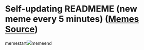 # Self-updating READMEME (new meme every 5 minutes) ([Memes Source](https://bramses.notion.site/a49c1e962b7646879176ac3b327b6533?v=4d1eda54b170483cb03a40f257231764))

memestart![](https://www.notion.so/image/https%3A%2F%2Fs3-us-west-2.amazonaws.com%2Fsecure.notion-static.com%2F1fcdc94e-90ad-4806-8c5f-19ab427bc2a6%2F45EC8CF7-66F7-4281-9095-D4875E28C195.png?table=block&id=518824c7-3b53-4448-b648-5e5b5dacd30d&cache=v2)memeend
